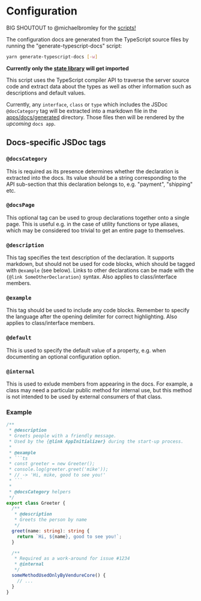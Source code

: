# Configuration

BIG SHOUTOUT to @michaelbromley for the [scripts!](https://github.com/vendure-ecommerce/vendure/tree/master/docs)

The configuration docs are generated from the TypeScript source files by running the "generate-typescript-docs" script:

```bash
yarn generate-typescript-docs [-w]
```

**Currently only the [state library](../../../../libs/state/src) will get imported**

This script uses the TypeScript compiler API to traverse the server source code and extract data about the types as well as other information such as descriptions and default values.

Currently, any `interface`, `class` or `type` which includes the JSDoc `@docCategory` tag will be extracted into a markdown file in
the [apps/docs/generated](../../../../apps/docs/generated) directory. Those files then will be rendered by the _upcoming_ `docs app`.

## Docs-specific JSDoc tags

### `@docsCategory`

This is required as its presence determines whether the declaration is extracted into the docs. Its value should be a string corresponding to the API sub-section that this declaration belongs to, e.g. "payment", "shipping" etc.

### `@docsPage`

This optional tag can be used to group declarations together onto a single page. This is useful e.g. in the case of utility functions or
type aliases, which may be considered too trivial to get an entire page to themselves.

### `@description`

This tag specifies the text description of the declaration. It supports markdown, but should not be used for code blocks, which should be tagged with `@example` (see below). Links to other declarations can be made with the `{@link SomeOtherDeclaration}` syntax. Also applies to class/interface members.

### `@example`

This tag should be used to include any code blocks. Remember to specify the language after the opening delimiter for correct highlighting. Also applies to class/interface members.

### `@default`

This is used to specify the default value of a property, e.g. when documenting an optional configuration option.

### `@internal`

This is used to exlude members from appearing in the docs. For example, a class may need a particular
public method for internal use, but this method is not intended to be used by external consumers of that
class.

### Example

````ts
/**
 * @description
 * Greets people with a friendly message.
 * Used by the {@link AppInitializer} during the start-up process.
 *
 * @example
 * ```ts
 * const greeter = new Greeter();
 * console.log(greeter.greet('mike'));
 * // -> 'Hi, mike, good to see you!'
 * ```
 *
 * @docsCategory helpers
 */
export class Greeter {
  /**
   * @description
   * Greets the person by name
   */
  greet(name: string): string {
    return `Hi, ${name}, good to see you!`;
  }

  /**
   * Required as a work-around for issue #1234
   * @internal
   */
  someMethodUsedOnlyByVendureCore() {
    // ...
  }
}
````
